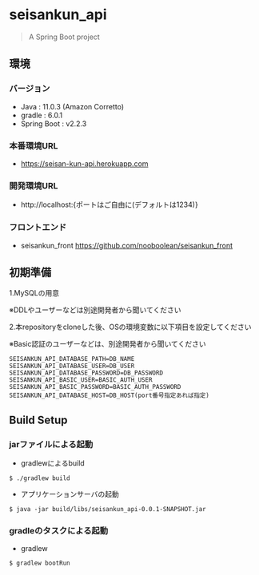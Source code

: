 # seisankun_api
> A Spring Boot project
## 環境
### バージョン
 - Java : 11.0.3 (Amazon Corretto)
 - gradle : 6.0.1
 - Spring Boot : v2.2.3
### 本番環境URL
 - https://seisan-kun-api.herokuapp.com
### 開発環境URL
- http://localhost:{ポートはご自由に(デフォルトは1234)}
### フロントエンド
 - seisankun_front https://github.com/nooboolean/seisankun_front
 
 ## 初期準備
 1.MySQLの用意
 
 ※DDLやユーザーなどは別途開発者から聞いてください
 
 2.本repositoryをcloneした後、OSの環境変数に以下項目を設定してください
 
 ※Basic認証のユーザーなどは、別途開発者から聞いてください
```shell script
SEISANKUN_API_DATABASE_PATH=DB_NAME
SEISANKUN_API_DATABASE_USER=DB_USER
SEISANKUN_API_DATABASE_PASSWORD=DB_PASSWORD
SEISANKUN_API_BASIC_USER=BASIC_AUTH_USER
SEISANKUN_API_BASIC_PASSWORD=BASIC_AUTH_PASSWORD
SEISANKUN_API_DATABASE_HOST=DB_HOST(port番号指定あれば指定)
```

## Build Setup
### jarファイルによる起動
 - gradlewによるbuild
```shell script
$ ./gradlew build
```

 -  アプリケーションサーバの起動
```shell script
$ java -jar build/libs/seisankun_api-0.0.1-SNAPSHOT.jar
```

### gradleのタスクによる起動
 - gradlew
```shell script
$ gradlew bootRun
```